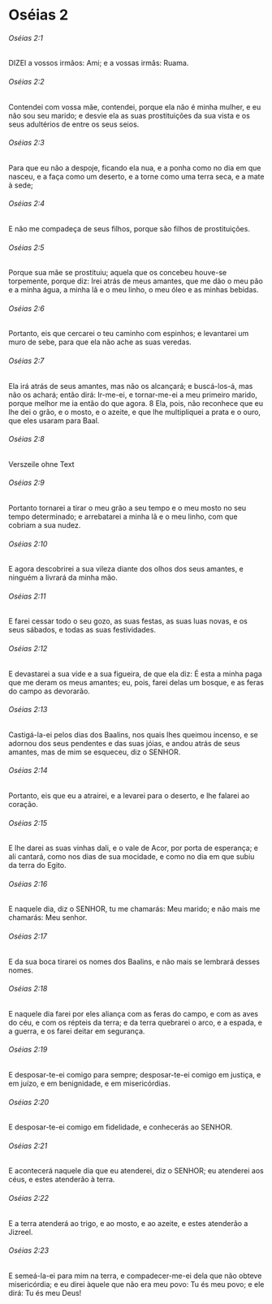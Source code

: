 # Oséias 2

###### Oséias 2:1

DIZEI a vossos irmãos: Ami; e a vossas irmãs: Ruama.

###### Oséias 2:2

Contendei com vossa mãe, contendei, porque ela não é minha mulher, e eu não sou seu marido; e desvie ela as suas prostituições da sua vista e os seus adultérios de entre os seus seios.

###### Oséias 2:3

Para que eu não a despoje, ficando ela nua, e a ponha como no dia em que nasceu, e a faça como um deserto, e a torne como uma terra seca, e a mate à sede;

###### Oséias 2:4

E não me compadeça de seus filhos, porque são filhos de prostituições.

###### Oséias 2:5

Porque sua mãe se prostituiu; aquela que os concebeu houve-se torpemente, porque diz: Irei atrás de meus amantes, que me dão o meu pão e a minha água, a minha lã e o meu linho, o meu óleo e as minhas bebidas.

###### Oséias 2:6

Portanto, eis que cercarei o teu caminho com espinhos; e levantarei um muro de sebe, para que ela não ache as suas veredas.

###### Oséias 2:7

Ela irá atrás de seus amantes, mas não os alcançará; e buscá-los-á, mas não os achará; então dirá: Ir-me-ei, e tornar-me-ei a meu primeiro marido, porque melhor me ia então do que agora. 8 Ela, pois, não reconhece que eu lhe dei o grão, e o mosto, e o azeite, e que lhe multipliquei a prata e o ouro, que eles usaram para Baal.

###### Oséias 2:8

Verszeile ohne Text

###### Oséias 2:9

Portanto tornarei a tirar o meu grão a seu tempo e o meu mosto no seu tempo determinado; e arrebatarei a minha lã e o meu linho, com que cobriam a sua nudez.

###### Oséias 2:10

E agora descobrirei a sua vileza diante dos olhos dos seus amantes, e ninguém a livrará da minha mão.

###### Oséias 2:11

E farei cessar todo o seu gozo, as suas festas, as suas luas novas, e os seus sábados, e todas as suas festividades.

###### Oséias 2:12

E devastarei a sua vide e a sua figueira, de que ela diz: É esta a minha paga que me deram os meus amantes; eu, pois, farei delas um bosque, e as feras do campo as devorarão.

###### Oséias 2:13

Castigá-la-ei pelos dias dos Baalins, nos quais lhes queimou incenso, e se adornou dos seus pendentes e das suas jóias, e andou atrás de seus amantes, mas de mim se esqueceu, diz o SENHOR.

###### Oséias 2:14

Portanto, eis que eu a atrairei, e a levarei para o deserto, e lhe falarei ao coração.

###### Oséias 2:15

E lhe darei as suas vinhas dali, e o vale de Acor, por porta de esperança; e ali cantará, como nos dias de sua mocidade, e como no dia em que subiu da terra do Egito.

###### Oséias 2:16

E naquele dia, diz o SENHOR, tu me chamarás: Meu marido; e não mais me chamarás: Meu senhor.

###### Oséias 2:17

E da sua boca tirarei os nomes dos Baalins, e não mais se lembrará desses nomes.

###### Oséias 2:18

E naquele dia farei por eles aliança com as feras do campo, e com as aves do céu, e com os répteis da terra; e da terra quebrarei o arco, e a espada, e a guerra, e os farei deitar em segurança.

###### Oséias 2:19

E desposar-te-ei comigo para sempre; desposar-te-ei comigo em justiça, e em juízo, e em benignidade, e em misericórdias.

###### Oséias 2:20

E desposar-te-ei comigo em fidelidade, e conhecerás ao SENHOR.

###### Oséias 2:21

E acontecerá naquele dia que eu atenderei, diz o SENHOR; eu atenderei aos céus, e estes atenderão à terra.

###### Oséias 2:22

E a terra atenderá ao trigo, e ao mosto, e ao azeite, e estes atenderão a Jizreel.

###### Oséias 2:23

E semeá-la-ei para mim na terra, e compadecer-me-ei dela que não obteve misericórdia; e eu direi àquele que não era meu povo: Tu és meu povo; e ele dirá: Tu és meu Deus!


